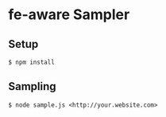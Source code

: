 # fe-aware Sampler

## Setup

```
$ npm install
```

## Sampling

```
$ node sample.js <http://your.website.com>
```
